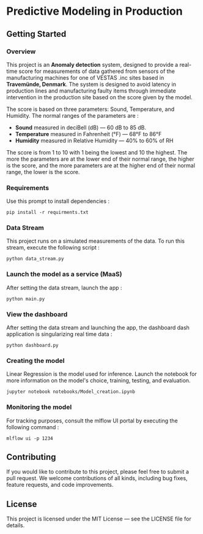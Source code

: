 # Predictive Modeling in Production


## Getting Started

### Overview
This project is an __Anomaly detection__ system, designed to provide a real-time score for measurements of data gathered 
from sensors of the manufacturing machines for one of VESTAS .inc sites based in __Travemünde, Denmark__. The system is 
designed to avoid latency in production lines and manufacturing faulty items through immediate intervention in the 
production site based on the score given by the model. 

The score is based on three parameters: Sound, Temperature, and Humidity. The normal ranges of the parameters are :
- **Sound** measured in deciBell (dB) — 60 dB to 85 dB.
- **Temperature** measured in Fahrenheit (°F) — 68°F  to 86°F
- **Humidity** measured in Relative Humidity — 40% to 60% of RH

The score is from 1 to 10 with 1 being the lowest and 10 the highest.
The more the parameters are at the lower end of their normal range, the higher is the score, and the more parameters are
at the higher end of their normal range, the lower is the score.


### Requirements
Use this prompt to install dependencies :
```shell 
pip install -r requirments.txt
```

### Data Stream
This project runs on a simulated measurements of the data. To run this stream, execute the following script :
```shell 
python data_stream.py
```

### Launch the model as a service (MaaS) 
After setting the data stream, launch the app :
```shell 
python main.py
```

### View the dashboard 
After setting the data stream and launching the app, the dashboard dash application is singularizing real time data :
```shell 
python dashboard.py
```

### Creating the model
Linear Regression is the model used for inference. Launch the notebook for more information on the model's choice, 
training, testing, and evaluation.
```shell 
jupyter notebook notebooks/Model_creation.ipynb
```

### Monitoring the model
For tracking purposes, consult the mlflow UI portal by executing the following command :
```shell 
mlflow ui -p 1234
```


## Contributing

If you would like to contribute to this project, please feel free to submit a 
pull request. We welcome contributions of all kinds, including bug fixes, 
feature requests, and code improvements.

## License

This project is licensed under the MIT License — see the LICENSE file for details.


